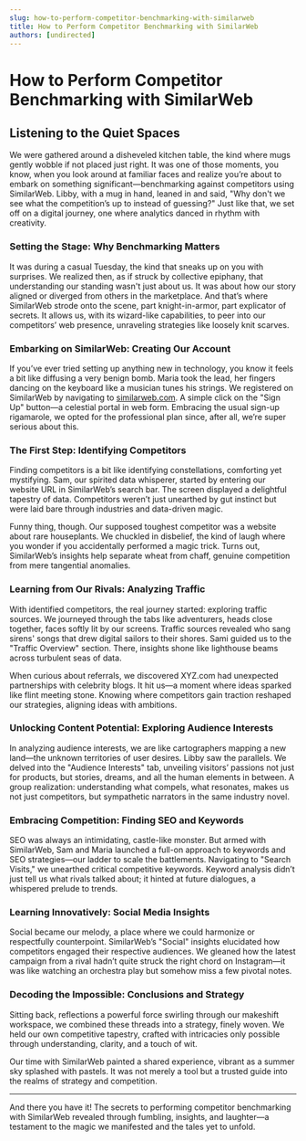 ```yaml
---
slug: how-to-perform-competitor-benchmarking-with-similarweb
title: How to Perform Competitor Benchmarking with SimilarWeb
authors: [undirected]
---
```



# How to Perform Competitor Benchmarking with SimilarWeb

## Listening to the Quiet Spaces

We were gathered around a disheveled kitchen table, the kind where mugs gently wobble if not placed just right. It was one of those moments, you know, when you look around at familiar faces and realize you’re about to embark on something significant—benchmarking against competitors using SimilarWeb. Libby, with a mug in hand, leaned in and said, "Why don't we see what the competition’s up to instead of guessing?" Just like that, we set off on a digital journey, one where analytics danced in rhythm with creativity.

### Setting the Stage: Why Benchmarking Matters

It was during a casual Tuesday, the kind that sneaks up on you with surprises. We realized then, as if struck by collective epiphany, that understanding our standing wasn't just about us. It was about how our story aligned or diverged from others in the marketplace. And that’s where SimilarWeb strode onto the scene, part knight-in-armor, part explicator of secrets. It allows us, with its wizard-like capabilities, to peer into our competitors’ web presence, unraveling strategies like loosely knit scarves.

### Embarking on SimilarWeb: Creating Our Account

If you’ve ever tried setting up anything new in technology, you know it feels a bit like diffusing a very benign bomb. Maria took the lead, her fingers dancing on the keyboard like a musician tunes his strings. We registered on SimilarWeb by navigating to [similarweb.com](https://www.similarweb.com/). A simple click on the "Sign Up" button—a celestial portal in web form. Embracing the usual sign-up rigamarole, we opted for the professional plan since, after all, we’re super serious about this.

### The First Step: Identifying Competitors

Finding competitors is a bit like identifying constellations, comforting yet mystifying. Sam, our spirited data whisperer, started by entering our website URL in SimilarWeb’s search bar. The screen displayed a delightful tapestry of data. Competitors weren’t just unearthed by gut instinct but were laid bare through industries and data-driven magic.

Funny thing, though. Our supposed toughest competitor was a website about rare houseplants. We chuckled in disbelief, the kind of laugh where you wonder if you accidentally performed a magic trick. Turns out, SimilarWeb’s insights help separate wheat from chaff, genuine competition from mere tangential anomalies.

### Learning from Our Rivals: Analyzing Traffic

With identified competitors, the real journey started: exploring traffic sources. We journeyed through the tabs like adventurers, heads close together, faces softly lit by our screens. Traffic sources revealed who sang sirens' songs that drew digital sailors to their shores. Sami guided us to the "Traffic Overview" section. There, insights shone like lighthouse beams across turbulent seas of data.

When curious about referrals, we discovered XYZ.com had unexpected partnerships with celebrity blogs. It hit us—a moment where ideas sparked like flint meeting stone. Knowing where competitors gain traction reshaped our strategies, aligning ideas with ambitions.

### Unlocking Content Potential: Exploring Audience Interests

In analyzing audience interests, we are like cartographers mapping a new land—the unknown territories of user desires. Libby saw the parallels. We delved into the "Audience Interests" tab, unveiling visitors’ passions not just for products, but stories, dreams, and all the human elements in between. A group realization: understanding what compels, what resonates, makes us not just competitors, but sympathetic narrators in the same industry novel.

### Embracing Competition: Finding SEO and Keywords 

SEO was always an intimidating, castle-like monster. But armed with SimilarWeb, Sam and Maria launched a full-on approach to keywords and SEO strategies—our ladder to scale the battlements. Navigating to "Search Visits," we unearthed critical competitive keywords. Keyword analysis didn’t just tell us what rivals talked about; it hinted at future dialogues, a whispered prelude to trends.

### Learning Innovatively: Social Media Insights

Social became our melody, a place where we could harmonize or respectfully counterpoint. SimilarWeb’s "Social" insights elucidated how competitors engaged their respective audiences. We gleaned how the latest campaign from a rival hadn’t quite struck the right chord on Instagram—it was like watching an orchestra play but somehow miss a few pivotal notes.

### Decoding the Impossible: Conclusions and Strategy

Sitting back, reflections a powerful force swirling through our makeshift workspace, we combined these threads into a strategy, finely woven. We held our own competitive tapestry, crafted with intricacies only possible through understanding, clarity, and a touch of wit.

Our time with SimilarWeb painted a shared experience, vibrant as a summer sky splashed with pastels. It was not merely a tool but a trusted guide into the realms of strategy and competition.

---

And there you have it! The secrets to performing competitor benchmarking with SimilarWeb revealed through fumbling, insights, and laughter—a testament to the magic we manifested and the tales yet to unfold.